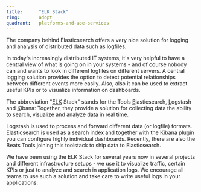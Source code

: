 ```yaml
---
title:      "ELK Stack"
ring:       adopt
quadrant:   platforms-and-aoe-services
---
```


The company behind Elasticsearch offers a very nice solution for logging and analysis of distributed data such as logfiles.

In today's increasingly distributed IT systems, it's very helpful to have a central view of what is going on in your systems - and of course nobody can and wants to look in different logfiles on different servers.
A central logging solution provides the option to detect potential relationships between different events more easily.
Also, also it can be used to extract useful KPIs or to visualize information on dashboards.

The abbreviation "[ELK](https://www.elastic.co/products) Stack" stands for the Tools <u>E</u>lasticsearch, <u>L</u>ogstash and <u>K</u>ibana:
Together, they provide a solution for collecting data the ability to search, visualize and analyze data in real time.

Logstash is used to process and forward different data (or logfile) formats.
Elasticsearch is used as a search index and together with the Kibana plugin you can configure highly individual dashboards.
Recently, there are also the Beats Tools joining this toolstack to ship data to Elasticsearch.

We have been using the ELK Stack for several years now in several projects and different infrastructure setups - we use it to visualize traffic, certain KPIs or just to analyze and search in application logs.
We encourage all teams to use such a solution and take care to write useful logs in your applications.
